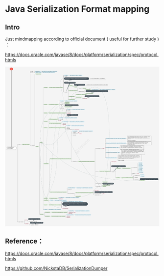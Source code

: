 # Java Serialization Format mapping

## Intro

Just mindmapping according to official document ( useful for further study ) ：

https://docs.oracle.com/javase/8/docs/platform/serialization/spec/protocol.htmls

<img src="java_serialization_format.png" alt="java_serialization_format" style="zoom:67%;" />



## Reference：

https://docs.oracle.com/javase/8/docs/platform/serialization/spec/protocol.htmls

https://github.com/NickstaDB/SerializationDumper

